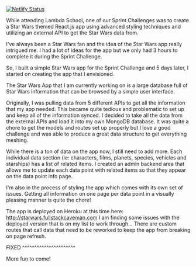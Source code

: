 [![Netlify Status](https://api.netlify.com/api/v1/badges/6ff738b3-7605-4b3b-8ec2-7018124fd75b/deploy-status)](https://app.netlify.com/sites/cerulean-paletas-39bb4b/deploys)

While attending Lambda School, one of our Sprint Challenges was to create a Star Wars themed React.js app using advanced styling techniques and utilizing an external API to get the Star Wars data from.

I've always been a Star Wars fan and the idea of the Star Wars app really intrigued me. I had a lot of ideas for the app but we only had 3 hours to complete it during the Sprint Challenge.

So, I built a simple Star Wars app for the Sprint Challenge and 5 days later, I started on creating the app that I envisioned.

The Star Wars App that I am currently working on is a large database full of Star Wars information that can be browsed by a simple user interface.

Originally, I was pulling data from 5 different APIs to get all the information that my app needed. This became quite tedious and problematic to set up and keep all of the information synced. I decided to take all the data from the external APIs and load it into my own MongoDB database. It was quite a chore to get the models and routes set up properly but I love a good challenge and was able to produce a great data structure to get everything meshing.

While there is a ton of data on the app now, I still need to add more. Each individual data section (ie: characters, films, planets, species, vehicles and starships) has a list of related items. I created an admin backend area that allows me to update each data point with related items so that they appear on the data point info page.

I'm also in the process of styling the app which comes with its own set of issues. Getting all information on one page per data point in a visually pleasing manner is quite the chore!

The app is deployed on Heroku at this time here: http://starwars.fullstackcaveman.com
I am finding some issues with the deployed version that is on my list to work through... There are custom routes that call data that need to be reworked to keep the app from breaking on page refresh.

FIXED ^^^^^^^^^^^^^^^^^^^^^^

More fun to come!
